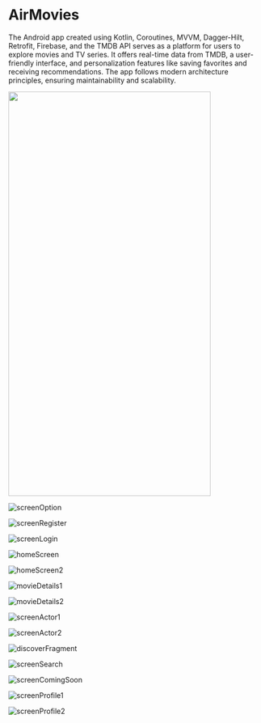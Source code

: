 # AirMovies
The Android app created using Kotlin, Coroutines, MVVM, Dagger-Hilt, Retrofit, Firebase, and the TMDB API serves as a platform for users to explore movies and TV series.
It offers real-time data from TMDB, a user-friendly interface, and personalization features like saving favorites and receiving recommendations.
The app follows modern architecture principles, ensuring maintainability and scalability.

<img src="![screenIntro](https://github.com/tarikcacak/AirMovies/assets/113112797/ea36e4a6-87bd-499c-9d6b-ea9635680e16)" width="400" height="800">

![screenOption](https://github.com/tarikcacak/AirMovies/assets/113112797/8c086418-5aed-4f4b-8b69-260a196ad4f8)

![screenRegister](https://github.com/tarikcacak/AirMovies/assets/113112797/1183ed63-8bc0-4226-8bf5-fc43b83032d1)

![screenLogin](https://github.com/tarikcacak/AirMovies/assets/113112797/0b1e43a3-6577-4f25-af05-921793bb5a5a)

![homeScreen](https://github.com/tarikcacak/AirMovies/assets/113112797/16693fa6-72d6-4d55-8bbb-6838ea32b65b)

![homeScreen2](https://github.com/tarikcacak/AirMovies/assets/113112797/917db80a-5130-469f-b898-d8bef166bd40)

![movieDetails1](https://github.com/tarikcacak/AirMovies/assets/113112797/24658293-2a6a-434b-bdf9-fe89fc2a8aa8)

![movieDetails2](https://github.com/tarikcacak/AirMovies/assets/113112797/f51603cf-33f1-4990-b527-d53f72c27393)

![screenActor1](https://github.com/tarikcacak/AirMovies/assets/113112797/577e9e24-5940-447c-8f71-c9d96af3cc66)

![screenActor2](https://github.com/tarikcacak/AirMovies/assets/113112797/ef2bf88c-80a2-41b2-8316-4b7d058a96c4)

![discoverFragment](https://github.com/tarikcacak/AirMovies/assets/113112797/5158d6f0-4e81-4e3a-9a8f-66268b824e6a)

![screenSearch](https://github.com/tarikcacak/AirMovies/assets/113112797/6349e2db-d9ab-446e-b9e1-e5342fd58c8f)

![screenComingSoon](https://github.com/tarikcacak/AirMovies/assets/113112797/54a617e7-5293-4767-8579-09d66eab4e0d)

![screenProfile1](https://github.com/tarikcacak/AirMovies/assets/113112797/be59cf86-1c74-435f-81a9-e5834f70f136)

![screenProfile2](https://github.com/tarikcacak/AirMovies/assets/113112797/9d8e82aa-a2bf-4f9d-a43a-d673f87bb5fe)
